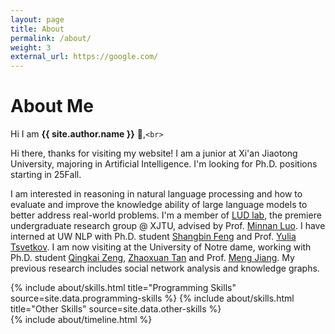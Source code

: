 ```yaml
---
layout: page
title: About
permalink: /about/
weight: 3
external_url: https://google.com/
---
```

# **About Me**

Hi I am **{{ site.author.name }}** 👋,`<br>`

Hi there, thanks for visiting my website! I am a junior at Xi'an Jiaotong University, majoring in Artificial Intelligence. I'm looking for Ph.D. positions starting in 25Fall.

I am interested in reasoning in natural language processing and how to evaluate and improve the knowledge ability of large language models to better address real-world problems. I'm a member of [LUD lab](https://luoundergradxjtu.github.io/), the premiere undergraduate research group @ XJTU, advised by Prof. [Minnan Luo](https://gr.xjtu.edu.cn/en/web/minnluo). I have interned at UW NLP with Ph.D. student [Shangbin Feng](https://bunsenfeng.github.io/) and Prof. [Yulia Tsvetkov](https://homes.cs.washington.edu/~yuliats/). I am now visiting at the University of Notre dame, working with Ph.D. student [Qingkai Zeng](https://scholar.google.com/citations?hl=en&user=7qiPINEAAAAJ&view_op=list_works&sortby=pubdate), [Zhaoxuan Tan](https://zhaoxuan.info/) and Prof. [Meng Jiang](http://www.meng-jiang.com/). My previous research includes social network analysis and knowledge graphs.

<div class="row">
{% include about/skills.html title="Programming Skills" source=site.data.programming-skills %}
{% include about/skills.html title="Other Skills" source=site.data.other-skills %}
</div>

<div class="row">
{% include about/timeline.html %}
</div>
